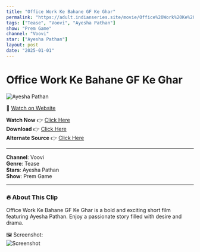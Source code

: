 ```yaml
---
title: "Office Work Ke Bahane GF Ke Ghar"
permalink: "https://adult.indianseries.site/movie/Office%20Work%20Ke%20Bahane%20GF%20Ke%20Ghar"
tags: ["Tease", "Voovi", "Ayesha Pathan"]
show: "Prem Game"
channel: "Voovi"
star: ["Ayesha Pathan"]
layout: post
date: "2025-01-01"
---
```


# Office Work Ke Bahane GF Ke Ghar

![Ayesha Pathan](https://shorts.desisins.com/wp-content/uploads/2024/09/Wife-Gone-Prem-Game-Ayesh-Pathan-Voovi-DesiSins.com_.jpg)

🔗 [Watch on Website](https://adult.indianseries.site/movie/Office%20Work%20Ke%20Bahane%20GF%20Ke%20Ghar)

**Watch Now** 👉 [Click Here](https://adult.indianseries.site/movie/Office%20Work%20Ke%20Bahane%20GF%20Ke%20Ghar)  
**Download** 👉 [Click Here](https://adult.indianseries.site/movie/Office%20Work%20Ke%20Bahane%20GF%20Ke%20Ghar)  
**Alternate Source** 👉 [Click Here](https://adult.indianseries.site/movie/Office%20Work%20Ke%20Bahane%20GF%20Ke%20Ghar)

---

**Channel**: Voovi  
**Genre**: Tease  
**Stars**: Ayesha Pathan  
**Show**: Prem Game

---

### 🔥 About This Clip

Office Work Ke Bahane GF Ke Ghar is a bold and exciting short film featuring Ayesha Pathan. Enjoy a passionate story filled with desire and drama.
 
🖼️ Screenshot:  
![Screenshot](https://shorts.desisins.com/wp-content/uploads/2024/09/Wife-Gone-Prem-Game-Ayesh-Pathan-Voovi-DesiSins.com_.jpg)

